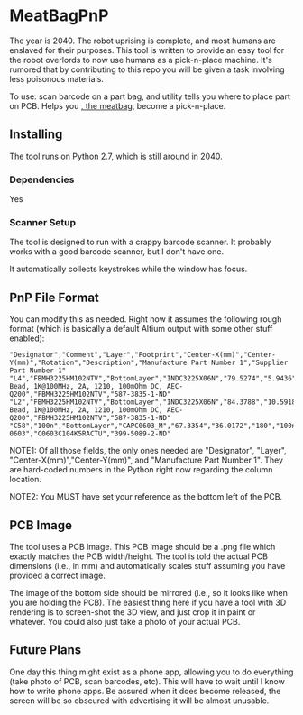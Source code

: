 # MeatBagPnP
The year is 2040. The robot uprising is complete, and most humans are enslaved for their purposes. This tool is written to provide an easy tool for the robot overlords to now use humans as a pick-n-place machine. It's rumored that by contributing to this repo you will be given a task involving less poisonous materials.

To use: scan barcode on a part bag, and utility tells you where to place part on PCB. Helps you [, the meatbag,](https://www.youtube.com/watch?v=f-1ry9zMi4o) become a pick-n-place.

## Installing

The tool runs on Python 2.7, which is still around in 2040.

### Dependencies

Yes

### Scanner Setup

The tool is designed to run with a crappy barcode scanner. It probably works with a good barcode scanner, but I don't have one.

It automatically collects keystrokes while the window has focus.

## PnP File Format

You can modify this as needed. Right now it assumes the following rough format (which is basically a default Altium output with some other stuff enabled):

    "Designator","Comment","Layer","Footprint","Center-X(mm)","Center-Y(mm)","Rotation","Description","Manufacture Part Number 1","Supplier Part Number 1"
    "L4","FBMH3225HM102NTV","BottomLayer","INDC3225X06N","79.5274","5.9436","360","Ferrite Bead, 1K@100MHz, 2A, 1210, 100mOhm DC, AEC-Q200","FBMH3225HM102NTV","587-3835-1-ND"
    "L2","FBMH3225HM102NTV","BottomLayer","INDC3225X06N","84.3788","10.5918","180","Ferrite Bead, 1K@100MHz, 2A, 1210, 100mOhm DC, AEC-Q200","FBMH3225HM102NTV","587-3835-1-ND"
    "C58","100n","BottomLayer","CAPC0603_M","67.3354","36.0172","180","100n, 0603","C0603C104K5RACTU","399-5089-2-ND"
  
  NOTE1: Of all those fields, the only ones needed are "Designator", "Layer", "Center-X(mm)","Center-Y(mm)", and "Manufacture Part Number 1". They are hard-coded numbers in the Python right now regarding the column location.
  
  NOTE2: You MUST have set your reference as the bottom left of the PCB.
  
## PCB Image

The tool uses a PCB image. This PCB image should be a .png file which exactly matches the PCB width/height. The tool is told the actual PCB dimensions (i.e., in mm) and automatically scales stuff assuming you have provided a correct image.

The image of the bottom side should be mirrored (i.e., so it looks like when you are holding the PCB). The easiest thing here if you have a tool with 3D rendering is to screen-shot the 3D view, and just crop it in paint or whatever. You could also just take a photo of your actual PCB.

## Future Plans

One day this thing might exist as a phone app, allowing you to do everything (take photo of PCB, scan barcodes, etc). This will have to wait until I know how to write phone apps. Be assured when it does become released, the screen will be so obscured with advertising it will be almost unusable.
